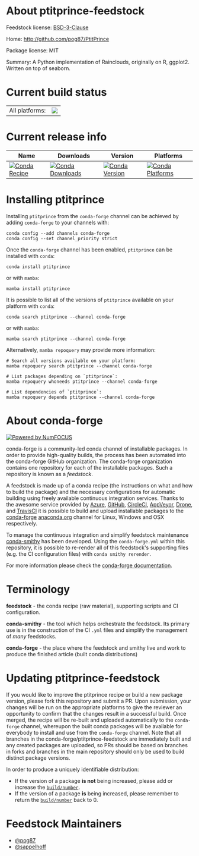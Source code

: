 About ptitprince-feedstock
==========================

Feedstock license: [BSD-3-Clause](https://github.com/conda-forge/ptitprince-feedstock/blob/main/LICENSE.txt)

Home: http://github.com/pog87/PtitPrince

Package license: MIT

Summary: A Python implementation of Rainclouds, originally on R, ggplot2. Written on top of seaborn.

Current build status
====================


<table><tr><td>All platforms:</td>
    <td>
      <a href="https://dev.azure.com/conda-forge/feedstock-builds/_build/latest?definitionId=12046&branchName=main">
        <img src="https://dev.azure.com/conda-forge/feedstock-builds/_apis/build/status/ptitprince-feedstock?branchName=main">
      </a>
    </td>
  </tr>
</table>

Current release info
====================

| Name | Downloads | Version | Platforms |
| --- | --- | --- | --- |
| [![Conda Recipe](https://img.shields.io/badge/recipe-ptitprince-green.svg)](https://anaconda.org/conda-forge/ptitprince) | [![Conda Downloads](https://img.shields.io/conda/dn/conda-forge/ptitprince.svg)](https://anaconda.org/conda-forge/ptitprince) | [![Conda Version](https://img.shields.io/conda/vn/conda-forge/ptitprince.svg)](https://anaconda.org/conda-forge/ptitprince) | [![Conda Platforms](https://img.shields.io/conda/pn/conda-forge/ptitprince.svg)](https://anaconda.org/conda-forge/ptitprince) |

Installing ptitprince
=====================

Installing `ptitprince` from the `conda-forge` channel can be achieved by adding `conda-forge` to your channels with:

```
conda config --add channels conda-forge
conda config --set channel_priority strict
```

Once the `conda-forge` channel has been enabled, `ptitprince` can be installed with `conda`:

```
conda install ptitprince
```

or with `mamba`:

```
mamba install ptitprince
```

It is possible to list all of the versions of `ptitprince` available on your platform with `conda`:

```
conda search ptitprince --channel conda-forge
```

or with `mamba`:

```
mamba search ptitprince --channel conda-forge
```

Alternatively, `mamba repoquery` may provide more information:

```
# Search all versions available on your platform:
mamba repoquery search ptitprince --channel conda-forge

# List packages depending on `ptitprince`:
mamba repoquery whoneeds ptitprince --channel conda-forge

# List dependencies of `ptitprince`:
mamba repoquery depends ptitprince --channel conda-forge
```


About conda-forge
=================

[![Powered by
NumFOCUS](https://img.shields.io/badge/powered%20by-NumFOCUS-orange.svg?style=flat&colorA=E1523D&colorB=007D8A)](https://numfocus.org)

conda-forge is a community-led conda channel of installable packages.
In order to provide high-quality builds, the process has been automated into the
conda-forge GitHub organization. The conda-forge organization contains one repository
for each of the installable packages. Such a repository is known as a *feedstock*.

A feedstock is made up of a conda recipe (the instructions on what and how to build
the package) and the necessary configurations for automatic building using freely
available continuous integration services. Thanks to the awesome service provided by
[Azure](https://azure.microsoft.com/en-us/services/devops/), [GitHub](https://github.com/),
[CircleCI](https://circleci.com/), [AppVeyor](https://www.appveyor.com/),
[Drone](https://cloud.drone.io/welcome), and [TravisCI](https://travis-ci.com/)
it is possible to build and upload installable packages to the
[conda-forge](https://anaconda.org/conda-forge) [anaconda.org](https://anaconda.org/)
channel for Linux, Windows and OSX respectively.

To manage the continuous integration and simplify feedstock maintenance
[conda-smithy](https://github.com/conda-forge/conda-smithy) has been developed.
Using the ``conda-forge.yml`` within this repository, it is possible to re-render all of
this feedstock's supporting files (e.g. the CI configuration files) with ``conda smithy rerender``.

For more information please check the [conda-forge documentation](https://conda-forge.org/docs/).

Terminology
===========

**feedstock** - the conda recipe (raw material), supporting scripts and CI configuration.

**conda-smithy** - the tool which helps orchestrate the feedstock.
                   Its primary use is in the construction of the CI ``.yml`` files
                   and simplify the management of *many* feedstocks.

**conda-forge** - the place where the feedstock and smithy live and work to
                  produce the finished article (built conda distributions)


Updating ptitprince-feedstock
=============================

If you would like to improve the ptitprince recipe or build a new
package version, please fork this repository and submit a PR. Upon submission,
your changes will be run on the appropriate platforms to give the reviewer an
opportunity to confirm that the changes result in a successful build. Once
merged, the recipe will be re-built and uploaded automatically to the
`conda-forge` channel, whereupon the built conda packages will be available for
everybody to install and use from the `conda-forge` channel.
Note that all branches in the conda-forge/ptitprince-feedstock are
immediately built and any created packages are uploaded, so PRs should be based
on branches in forks and branches in the main repository should only be used to
build distinct package versions.

In order to produce a uniquely identifiable distribution:
 * If the version of a package **is not** being increased, please add or increase
   the [``build/number``](https://docs.conda.io/projects/conda-build/en/latest/resources/define-metadata.html#build-number-and-string).
 * If the version of a package **is** being increased, please remember to return
   the [``build/number``](https://docs.conda.io/projects/conda-build/en/latest/resources/define-metadata.html#build-number-and-string)
   back to 0.

Feedstock Maintainers
=====================

* [@pog87](https://github.com/pog87/)
* [@sappelhoff](https://github.com/sappelhoff/)

